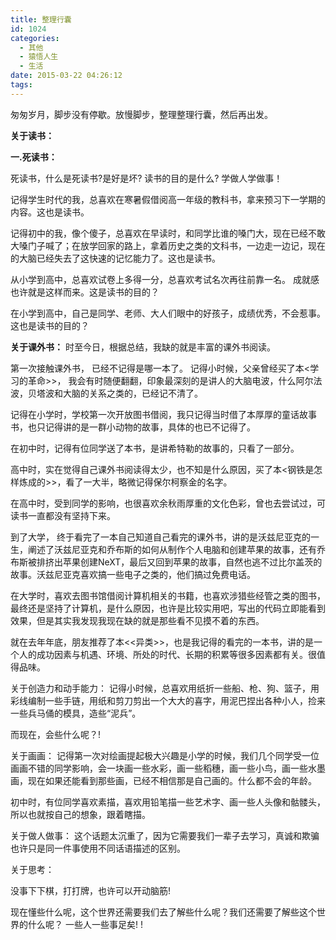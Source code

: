 ```yaml
---
title: 整理行囊
id: 1024
categories:
  - 其他
  - 猿悟人生
  - 生活
date: 2015-03-22 04:26:12
tags:
---
```


匆匆岁月，脚步没有停歇。放慢脚步，整理整理行囊，然后再出发。

**关于读书：**

**一.死读书：**

死读书，什么是死读书?是好是坏?
读书的目的是什么? 学做人学做事！

记得学生时代的我，总喜欢在寒暑假借阅高一年级的教科书，拿来预习下一学期的内容。这也是读书。

记得初中的我，像个傻子，总喜欢在早读时，和同学比谁的嗓门大，现在已经不敢大嗓门子喊了；在放学回家的路上，拿着历史之类的文科书，一边走一边记，现在的大脑已经失去了这快速的记忆能力了。这也是读书。

从小学到高中，总喜欢试卷上多得一分，总喜欢考试名次再往前靠一名。
成就感也许就是这样而来。这是读书的目的？

在小学到高中，自己是同学、老师、大人们眼中的好孩子，成绩优秀，不会惹事。这也是读书的目的？

**关于课外书：**
时至今日，根据总结，我缺的就是丰富的课外书阅读。

第一次接触课外书， 已经不记得是哪一本了。
记得小时候，父亲曾经买了本<学习的革命>>， 我会有时随便翻翻，印象最深刻的是讲人的大脑电波，什么阿尔法波，贝塔波和大脑的关系之类的，已经记不清了。

记得在小学时，学校第一次开放图书借阅，我只记得当时借了本厚厚的童话故事书，也只记得讲的是一群小动物的故事，具体的也已不记得了。

在初中时，记得有位同学送了本书，是讲希特勒的故事的，只看了一部分。

高中时，实在觉得自己课外书阅读得太少，也不知是什么原因，买了本<钢铁是怎样炼成的>>，看了一大半，略微记得保尔柯察金的名字。

在高中时，受到同学的影响，也很喜欢余秋雨厚重的文化色彩，曾也去尝试过，可读书一直都没有坚持下来。

到了大学， 终于看完了一本自己知道自己看完的课外书，讲的是沃兹尼亚克的一生，阐述了沃兹尼亚克和乔布斯的如何从制作个人电脑和创建苹果的故事，还有乔布斯被排挤出苹果创建NeXT，最后又回到苹果的故事，自然也逃不过比尔盖茨的故事。沃兹尼亚克喜欢搞一些电子之类的，他们搞过免费电话。

在大学时，喜欢去图书馆借阅计算机相关的书籍，也喜欢涉猎些经管之类的图书，最终还是坚持了计算机，是什么原因，也许是比较实用吧，写出的代码立即能看到效果，但是其实我发现我现在缺的就是那些看不见摸不着的东西。

就在去年年底，朋友推荐了本<<异类>>，也是我记得的看完的一本书，讲的是一个人的成功因素与机遇、环境、所处的时代、长期的积累等很多因素都有关。很值得品味。

关于创造力和动手能力：
记得小时候，总喜欢用纸折一些船、枪、狗、篮子，用彩线编制一些手链，用纸和剪刀剪出一个大大的喜字，用泥巴捏出各种小人，捡来一些兵马俑的模具，造些“泥兵”。

而现在，会些什么呢？!

关于画画：
记得第一次对绘画提起极大兴趣是小学的时候，我们几个同学受一位画画不错的同学影响，会一块画一些水彩，画一些稻穗，画一些小鸟，画一些水墨画，现在如果还能看到那些画，已经不相信那是自己画的。什么都不会的年龄。

初中时，有位同学喜欢素描，喜欢用铅笔描一些艺术字、画一些人头像和骷髅头， 所以也就按自己的想象，跟着瞎描。

关于做人做事：
这个话题太沉重了，因为它需要我们一辈子去学习，真诚和欺骗也许只是同一件事使用不同话语描述的区别。

关于思考：

没事下下棋，打打牌，也许可以开动脑筋!

现在懂些什么呢，这个世界还需要我们去了解些什么呢？我们还需要了解些这个世界的什么呢？ 一些人一些事足矣!
!